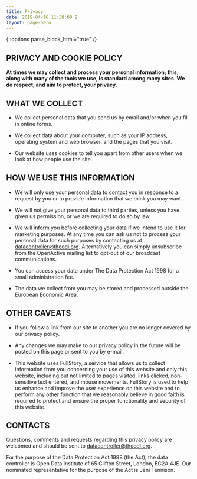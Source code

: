 ```yaml
---
title: Privacy
date: 2018-04-16 11:38:00 Z
layout: page-hero
---
```


{::options parse_block_html="true" /}
<article class="title-row">
<h2 class="sub-heading-two">PRIVACY AND COOKIE POLICY</h2>
<div class="one">
<!--  ---------------->
<!-- YOUR CONTENT  GOES IN THIS CONTAINER -->
<!--  ---------------->

**At times we may collect and process your personal information; this, along with many of the tools we use, is standard among many sites. We do respect, and aim to protect, your privacy.**

## WHAT WE COLLECT

* We collect personal data that you send us by email and/or when you fill in online forms.

* We collect data about your computer, such as your IP address, operating system and web browser, and the pages that you visit.

* Our website uses cookies to tell you apart from other users when we look at how people use the site.

## HOW WE USE THIS INFORMATION

* We will only use your personal data to contact you in response to a request by you or to provide information that we think you may want.

* We will not give your personal data to third parties, unless you have given us permission, or we are required to do so by law.

* We will inform you before collecting your data if we intend to use it for marketing purposes. At any time you can ask us not to process your personal data for such purposes by contacting us at datacontroller@theodi.org. Alternatively you can simply unsubscribe from the OpenActive mailing list to opt-out of our broadcast communications.

* You can access your data under The Data Protection Act 1998 for a small administration fee.

* The data we collect from you may be stored and processed outside the European Economic Area.

## OTHER CAVEATS

* If you follow a link from our site to another you are no longer covered by our privacy policy.

* Any changes we may make to our privacy policy in the future will be posted on this page or sent to you by e-mail.

* This website uses FullStory, a service that allows us to collect information from you concerning your use of this website and only this website, including but not limited to pages visited, links clicked, non-sensitive text entered, and mouse movements. FullStory is used to help us enhance and improve the user experience on this website and to perform any other function that we reasonably believe in good faith is required to protect and ensure the proper functionality and security of this website.

## CONTACTS

Questions, comments and requests regarding this privacy policy are welcomed and should be sent to datacontroller@theodi.org.

For the purpose of the Data Protection Act 1998 (the Act), the data controller is Open Data Institute of 65 Clifton Street, London, EC2A 4JE. Our nominated representative for the purpose of the Act is Jeni Tennison.

</div>
</article>